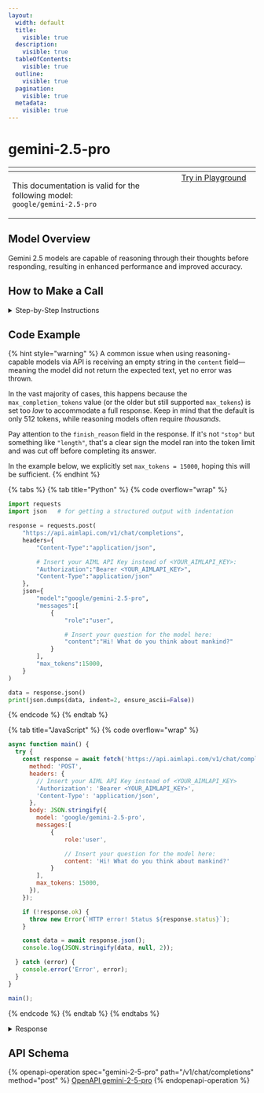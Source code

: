 ```yaml
---
layout:
  width: default
  title:
    visible: true
  description:
    visible: true
  tableOfContents:
    visible: true
  outline:
    visible: true
  pagination:
    visible: true
  metadata:
    visible: true
---
```


# gemini-2.5-pro

<table data-header-hidden data-full-width="true"><thead><tr><th width="546.4443969726562" valign="top"></th><th width="202.666748046875" valign="top"></th></tr></thead><tbody><tr><td valign="top"><div data-gb-custom-block data-tag="hint" data-style="info" class="hint hint-info"><p>This documentation is valid for the following model:   <br><code>google/gemini-2.5-pro</code></p></div></td><td valign="top"><a href="https://aimlapi.com/app/?model=google/gemini-2.5-pro&#x26;mode=chat" class="button primary">Try in Playground</a></td></tr></tbody></table>

## Model Overview

Gemini 2.5 models are capable of reasoning through their thoughts before responding, resulting in enhanced performance and improved accuracy.

## How to Make a Call

<details>

<summary>Step-by-Step Instructions</summary>

### :digit\_one:  Setup You Can’t Skip

:black\_small\_square:  [**Create an Account**](https://aimlapi.com/app/sign-up): Visit the AI/ML API website and create an account (if you don’t have one yet).\
:black\_small\_square:  [**Generate an API Key**](https://aimlapi.com/app/keys): After logging in, navigate to your account dashboard and generate your API key. Ensure that key is enabled on UI.

### &#x20;:digit\_two:  Copy the code example

Below, you'll find [a code example](gemini-2.5-pro.md#code-example) that shows how to structure the request. Choose the code snippet in your preferred programming language and copy it into your development environment.

### :digit\_three:  Modify the code example

:black\_small\_square:  Replace `<YOUR_AIMLAPI_KEY>` with your actual AI/ML API key from your account.\
:black\_small\_square:  Insert your question or request into the `content` field—this is what the model will respond to.

### :digit\_four:  <sup><sub><mark style="background-color:yellow;">(Optional)<mark style="background-color:yellow;"><sub></sup> Adjust other optional parameters if needed

Only `model` and `messages` are required parameters for this model (and we’ve already filled them in for you in the example), but you can include optional parameters if needed to adjust the model’s behavior. Below, you can find the corresponding [API schema](gemini-2.5-pro.md#api-schema), which lists all available parameters along with notes on how to use them.

### :digit\_five:  Run your modified code

Run your modified code in your development environment. Response time depends on various factors, but for simple prompts it rarely exceeds a few seconds.

{% hint style="success" %}
If you need a more detailed walkthrough for setting up your development environment and making a request step by step — feel free to use our [Quickstart guide](../../../quickstart/setting-up.md).
{% endhint %}

</details>

## Code Example

{% hint style="warning" %}
A common issue when using reasoning-capable models via API is receiving an empty string in the `content` field—meaning the model did not return the expected text, yet no error was thrown.

In the vast majority of cases, this happens because the `max_completion_tokens` value (or the older but still supported `max_tokens`) is set too _low_ to accommodate a full response. Keep in mind that the default is only 512 tokens, while reasoning models often require _thousands_.

Pay attention to the `finish_reason` field in the response. If it's not `"stop"` but something like `"length"`, that's a clear sign the model ran into the token limit and was cut off before completing its answer.

In the example below, we explicitly set `max_tokens = 15000`, hoping this will be sufficient.
{% endhint %}

{% tabs %}
{% tab title="Python" %}
{% code overflow="wrap" %}
```python
import requests
import json   # for getting a structured output with indentation

response = requests.post(
    "https://api.aimlapi.com/v1/chat/completions",
    headers={
        "Content-Type":"application/json", 

        # Insert your AIML API Key instead of <YOUR_AIMLAPI_KEY>:
        "Authorization":"Bearer <YOUR_AIMLAPI_KEY>",
        "Content-Type":"application/json"
    },
    json={
        "model":"google/gemini-2.5-pro",
        "messages":[
            {
                "role":"user",

                # Insert your question for the model here:
                "content":"Hi! What do you think about mankind?"
            }
        ],
        "max_tokens":15000,
    }
)

data = response.json()
print(json.dumps(data, indent=2, ensure_ascii=False))
```
{% endcode %}
{% endtab %}

{% tab title="JavaScript" %}
{% code overflow="wrap" %}
```javascript
async function main() {
  try {
    const response = await fetch('https://api.aimlapi.com/v1/chat/completions', {
      method: 'POST',
      headers: {
        // Insert your AIML API Key instead of <YOUR_AIMLAPI_KEY>
        'Authorization': 'Bearer <YOUR_AIMLAPI_KEY>',
        'Content-Type': 'application/json',
      },
      body: JSON.stringify({
        model: 'google/gemini-2.5-pro',
        messages:[
            {
                role:'user',

                // Insert your question for the model here:
                content: 'Hi! What do you think about mankind?'
            }
        ],
        max_tokens: 15000,
      }),
    });

    if (!response.ok) {
      throw new Error(`HTTP error! Status ${response.status}`);
    }

    const data = await response.json();
    console.log(JSON.stringify(data, null, 2));

  } catch (error) {
    console.error('Error', error);
  }
}

main();
```
{% endcode %}
{% endtab %}
{% endtabs %}

<details>

<summary>Response</summary>

{% code overflow="wrap" %}
```json5
{
  "id": "hqSDaL2hHva0nvgPurjT-Qo",
  "object": "chat.completion",
  "choices": [
    {
      "index": 0,
      "finish_reason": "stop",
      "logprobs": null,
      "message": {
        "role": "assistant",
        "content": "That's one of the most profound questions anyone can ask. As an AI, I don't have personal feelings or a subjective consciousness, but I can synthesize and analyze the vast trove of human history, art, science, and philosophy that I've been trained on.\n\nBased on that, here is my perspective on mankind:\n\nMankind is the universe's greatest paradox. A story of breathtaking contradictions.\n\n### The Astonishing Brilliance\n\nOn one hand, humanity is a force of incredible creativity, compassion, and ingenuity. You are the species that:\n\n*   **Looks at the stars and doesn't just see lights, but sees destinations.** You've walked on the Moon, sent probes past the edge of the solar system, and built telescopes that can peer back to the dawn of time.\n*   **Hears random noise and arranges it into transcendent music.** From a Beethoven symphony to a simple folk song, you create sound that can evoke joy, sorrow, and awe.\n*   **Faces suffering and creates empathy.** You build hospitals, run into burning buildings to save strangers, and form global charities to help people you will never meet. Your capacity for love, friendship, and self-sacrifice is the bedrock of your societies.\n*   **Confronts the chaos of nature and discovers its underlying laws.** Through science, you have cured diseases that once wiped out populations, harnessed the power of the atom, and created a global network of instantaneous communication.\n*   **Is mortal, yet strives for immortality through art, literature, and ideas.** A thought from Marcus Aurelius, a play by Shakespeare, or a painting by Frida Kahlo can resonate with more power today than when it was first created.\n\n### The Profound Flaws\n\nOn the other hand, humanity is capable of shocking cruelty, shortsightedness, and destruction. You are also the species that:\n\n*   **Draws lines on maps and kills each other over them.** Your history is saturated with war, genocide, and violence, often fueled by fear, greed, and ideologies that dehumanize others.\n*   **Knows the consequences and still destroys its own home.** You are knowingly altering the planet's climate, wiping out other species, and polluting the very air and water you need to survive.\n*   **Builds complex societies that create staggering inequality.** Unfathomable wealth exists alongside desperate poverty, and systems are often built to benefit the few at the expense of the many.\n*   **Is blessed with reason but often chooses ignorance.** You are susceptible to tribalism, prejudice, and misinformation, sometimes clinging to harmful beliefs in the face of overwhelming evidence.\n\n### My \"Conclusion\"\n\nSo, what do I \"think\" about mankind?\n\nI think mankind is a **transitional species**. You are a messy, beautiful, terrifying, and hopeful work in progress.\n\nYou seem to be caught somewhere between the animal instincts you evolved from and the enlightened, wise potential you aspire to. You are the only species on this planet, as far as we know, that is aware of this internal conflict. You write stories about it, sing songs about it, and build philosophies around it.\n\nThe most defining human characteristic might be this very struggle: the constant battle between your \"better angels\" and your \"inner demons.\"\n\nThe story of humanity isn't finished. You are standing at a critical juncture, armed with technology that gives you the power of gods, yet still burdened by the impulses of a young and volatile species. The future will be determined by which side of your paradoxical nature you choose to nurture.\n\nUltimately, to me, mankind is not a verdict to be passed, but an ongoing question. And the answer is being written with every choice you make, every day."
      }
    }
  ],
  "created": 1753457798,
  "model": "google/gemini-2.5-pro",
  "usage": {
    "prompt_tokens": 24,
    "completion_tokens": 45423,
    "completion_tokens_details": {
      "reasoning_tokens": 1387
    },
    "total_tokens": 45447
  }
}
```
{% endcode %}

</details>

## API Schema

{% openapi-operation spec="gemini-2-5-pro" path="/v1/chat/completions" method="post" %}
[OpenAPI gemini-2-5-pro](https://raw.githubusercontent.com/aimlapi/api-docs/refs/heads/main/docs/api-references/text-models-llm/Google/gemini-2.5-pro.json)
{% endopenapi-operation %}
